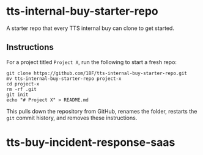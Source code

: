 # tts-internal-buy-starter-repo
A starter repo that every TTS internal buy can clone to get started.

## Instructions

For a project titled `Project X`, run the following to start a fresh repo:

```
git clone https://github.com/18F/tts-internal-buy-starter-repo.git
mv tts-internal-buy-starter-repo project-x
cd project-x
rm -rf .git
git init
echo "# Project X" > README.md
```

This pulls down the repository from GitHub, renames the folder, restarts the `git` commit history, and removes these instructions.
# tts-buy-incident-response-saas
